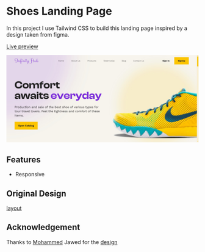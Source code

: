 # Shoes Landing Page

In this project I use Tailwind CSS to build this landing page inspired by a design taken from figma. 

[Live preview](https://shoes-landing.pages.dev/)

![preview](preview.jpg)

## Features
- Responsive

## Original Design
[layout](https://github.com/erme07/shoesLandingPage/blob/477f711d4798b129ddc9d35b1e4d2c0e621e3f5d/layout.jpg)

## Acknowledgement
Thanks to [Mohammed](https://www.figma.com/@thisuix571) Jawed for the [design](https://www.figma.com/community/file/1203739165080851100/infinity-hub-shoes-landingpage)
